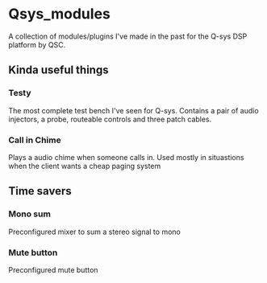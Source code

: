# Qsys_modules
A collection of modules/plugins I've made in the past for the Q-sys DSP platform by QSC.  
## Kinda useful things
### Testy
The most complete test bench I've seen for Q-sys.  Contains a pair of audio injectors, a probe, routeable controls and three patch cables.  
### Call in Chime
Plays a audio chime when someone calls in.  Used mostly in situastions when the client wants a cheap paging system
## Time savers
### Mono sum
Preconfigured mixer to sum a stereo signal to mono
### Mute button
Preconfigured mute button
